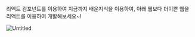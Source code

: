 리액트 컴포넌트를 이용하여 지금까지 배운지식을 이용하여, 
아래 웹보다 더이쁜 웹을 리액트를 이용하여 개발해보세요~!

![Untitled](https://s3-us-west-2.amazonaws.com/secure.notion-static.com/3c79a3ad-253b-4ae7-8a08-f28a0a7870d6/Untitled.png)
